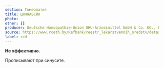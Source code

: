 ```yaml
---
section: Гомеопатия
title: ЦИННАБСИН
photo:
other: []
producer: Deutsche Homoopathie-Union DHU-Arzneimittel GmbH & Co. KG., Германия
source: https://www.rceth.by/Refbank/reestr_lekarstvennih_sredstv/details/2883_97_02_07_13_18
label: red
---
```


**Не эффективно.**

Прописывают при синусите.
